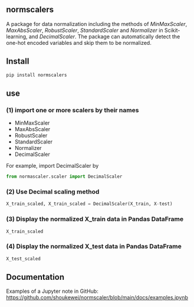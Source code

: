 ## normscalers

A package for data normalization including the methods of *MinMaxScaler*, *MaxAbsScaler*, *RobustScaler*, *StandardScaler* and *Normalizer* in Scikit-learning, and *DecimalScaler*. The package can automatically detect the one-hot encoded variables and skip them to be normalized.

## Install 
```python
pip install normscalers
```
## use

### (1) import one or more scalers by their names

- MinMaxScaler
- MaxAbsScaler
- RobustScaler
- StandardScaler
- Normalizer
- DecimalScaler

For example, import DecimalScaler by
```python
from normascaler.scaler import DecimalScaler
```
### (2) Use Decimal scaling method
```python
X_train_scaled, X_train_scaled = DecimalScaler(X_train, X-test)
```
### (3) Display the normalized X_train data in Pandas DataFrame
```python
X_train_scaled
```
### (4) Display the normalized X_test data in Pandas DataFrame
```python
X_test_scaled
```
 ## Documentation
 Examples of a Jupyter note in GitHub: https://github.com/shoukewei/normscaler/blob/main/docs/examples.ipynb